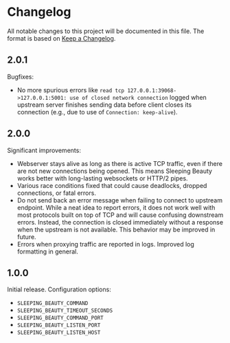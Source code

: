 # Changelog

All notable changes to this project will be documented in this file.
The format is based on [Keep a Changelog].

[keep a changelog]: https://keepachangelog.com/en/1.0.0/

## 2.0.1

Bugfixes:

* No more spurious errors like `read tcp
  127.0.0.1:39068->127.0.0.1:5001: use of closed network connection`
  logged when upstream server finishes sending data before client
  closes its connection (e.g., due to use of `Connection:
  keep-alive`).

## 2.0.0

Significant improvements:

* Webserver stays alive as long as there is active TCP traffic, even
  if there are not new connections being opened. This means Sleeping
  Beauty works better with long-lasting websockets or HTTP/2 pipes.
* Various race conditions fixed that could cause deadlocks, dropped
  connections, or fatal errors.
* Do not send back an error message when failing to connect to
  upstream endpoint. While a neat idea to report errors, it does not
  work well with most protocols built on top of TCP and will cause
  confusing downstream errors. Instead, the connection is closed
  immediately without a response when the upstream is not available.
  This behavior may be improved in future.
* Errors when proxying traffic are reported in logs. Improved log
  formatting in general.

## 1.0.0

Initial release. Configuration options:

* `SLEEPING_BEAUTY_COMMAND`
* `SLEEPING_BEAUTY_TIMEOUT_SECONDS`
* `SLEEPING_BEAUTY_COMMAND_PORT`
* `SLEEPING_BEAUTY_LISTEN_PORT`
* `SLEEPING_BEAUTY_LISTEN_HOST`
